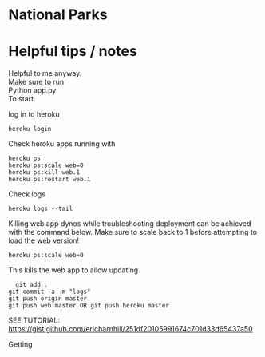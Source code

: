 # National Parks




# Helpful tips / notes  
Helpful to me anyway.   
Make sure to run   
	Python app.py  
To start.  

log in to heroku

    heroku login

Check heroku apps running with    

    heroku ps 
    heroku ps:scale web=0 
    heroku ps:kill web.1
    heroku ps:restart web.1

Check logs  
    
    heroku logs --tail
    
Killing web app dynos while troubleshooting deployment can be achieved with the command below. Make sure to scale back to 1 before attempting to load the web version!  

    heroku ps:scale web=0  

This kills the web app to allow updating.  




      git add .
	git commit -a -m "logs"
	git push origin master
	git push web master OR git push heroku master


SEE TUTORIAL:  
https://gist.github.com/ericbarnhill/251df20105991674c701d33d65437a50  



Getting 
